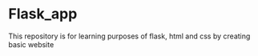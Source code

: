 # Flask_app
This repository is for learning purposes of flask, html and css by creating basic website
